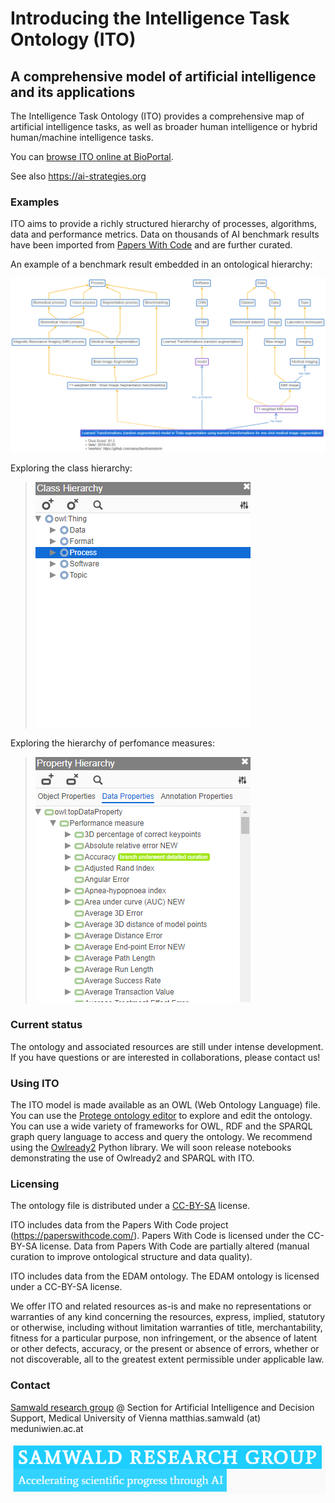 # Introducing the Intelligence Task Ontology (ITO)
## A comprehensive model of artificial intelligence and its applications

The Intelligence Task Ontology (ITO) provides a comprehensive map of artificial intelligence tasks, as well as broader human intelligence or hybrid human/machine intelligence tasks.

You can [browse ITO online at BioPortal](https://bioportal.bioontology.org/ontologies/ITO/?p=classes&conceptid=https%3A%2F%2Fai-strategies.org%2Fontology%2FProcess).

See also https://ai-strategies.org

### Examples
ITO aims to provide a richly structured hierarchy of processes, algorithms, data and performance metrics. Data on thousands of AI benchmark results have been imported from [Papers With Code](https://paperswithcode.com/) and are further curated.

An example of a benchmark result embedded in an ontological hierarchy:

![MRI Example Hierarchy](/media/example-hierarchy-1-detail-with-score.PNG)

Exploring the class hierarchy:

> ![Class hierarchy screen capture](media/screencapture-class-hierarchy-in-webprotege.gif)

Exploring the hierarchy of perfomance measures:

> ![Property hierarchy screen capture](media/screencapture-property-hierarchy-in-webprotege.gif)


### Current status

The ontology and associated resources are still under intense development. If you have questions or are interested in collaborations, please contact us!

### Using ITO

The ITO model is made available as an OWL (Web Ontology Language) file. You can use the [Protege ontology editor](https://protege.stanford.edu/) to explore and edit the ontology. You can use a wide variety of frameworks for OWL, RDF and the SPARQL graph query language to access and query the ontology. We recommend using the [Owlready2](https://pythonhosted.org/Owlready2/) Python library. We will soon release notebooks demonstrating the use of Owlready2 and SPARQL with ITO.

### Licensing

The ontology file is distributed under a [CC-BY-SA](https://creativecommons.org/licenses/by-sa/4.0/) license.

ITO includes data from the Papers With Code project (https://paperswithcode.com/). Papers With Code is licensed under the CC-BY-SA license. Data from Papers With Code are partially altered (manual curation to improve ontological structure and data quality).

ITO includes data from the EDAM ontology. The EDAM ontology is licensed under a CC-BY-SA license.

We offer ITO and related resources as-is and make no representations or warranties of any kind concerning the resources, express, implied, statutory or otherwise, including without limitation warranties of title, merchantability, fitness for a particular purpose, non infringement, or the absence of latent or other defects, accuracy, or the present or absence of errors, whether or not discoverable, all to the greatest extent permissible under applicable law.

### Contact

[Samwald research group](https://samwald.info/) @ Section for Artificial Intelligence and Decision Support, Medical University of Vienna
matthias.samwald (at) meduniwien.ac.at

![Samwald research group logo](/media/samwald-research-group-logo.PNG)



